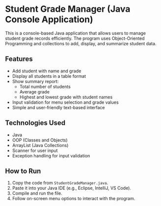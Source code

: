 # Student Grade Manager (Java Console Application)

This is a console-based Java application that allows users to manage student grade records efficiently. The program uses Object-Oriented Programming and collections to add, display, and summarize student data.

## Features

- Add student with name and grade
- Display all students in a table format
- Show summary report:
  - Total number of students
  - Average grade
  - Highest and lowest grade with student names
- Input validation for menu selection and grade values
- Simple and user-friendly text-based interface

## Technologies Used

- Java
- OOP (Classes and Objects)
- ArrayList (Java Collections)
- Scanner for user input
- Exception handling for input validation

## How to Run

1. Copy the code from `StudentGradeManager.java`.
2. Paste it into your Java IDE (e.g., Eclipse, IntelliJ, VS Code).
3. Compile and run the file.
4. Follow on-screen menu options to interact with the program.

